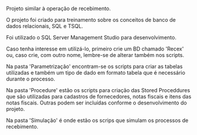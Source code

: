 Projeto similar à operação de recebimento.

O projeto foi criado para treinamento sobre os conceitos de banco de dados relacionais,
SQL e TSQL.

Foi utilizado o SQL Server Management Studio para desenvolvimento.

Caso tenha interesse em utilizá-lo, primeiro crie um BD chamado 'Recex' ou, caso crie,
com outro nome, lembre-se de alterar também nos scripts.

Na pasta 'Parametrização' encontram-se os scripts para criar as tabelas utilizadas e 
também um tipo de dado em formato tabela que é necessário durante o processo.

Na pasta 'Procedure' estão os scripts para criação das Stored Proceddures que são
utilizadas para cadastros de fornecedores, notas fiscais e itens das notas fiscais.
Outras podem ser incluídas conforme o desenvolvimento do projeto.

Na pasta 'Simulação' é onde estão os scrips que simulam os processos de recebimento.